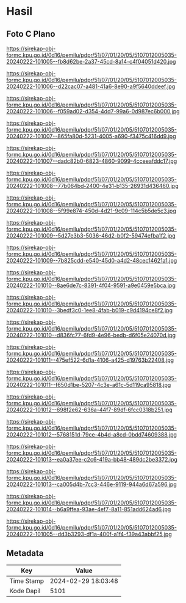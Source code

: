 # Hasil

## Foto C Plano

https://sirekap-obj-formc.kpu.go.id/0d16/pemilu/pdpr/51/07/01/20/05/5107012005035-20240222-101005--fb8d62be-2a37-45cd-8a14-c4f04051d420.jpg

https://sirekap-obj-formc.kpu.go.id/0d16/pemilu/pdpr/51/07/01/20/05/5107012005035-20240222-101006--d22cac07-a481-41a6-8e90-a9f5640ddeef.jpg

https://sirekap-obj-formc.kpu.go.id/0d16/pemilu/pdpr/51/07/01/20/05/5107012005035-20240222-101006--f059ad02-d354-4dd7-99a6-0d987ec6b000.jpg

https://sirekap-obj-formc.kpu.go.id/0d16/pemilu/pdpr/51/07/01/20/05/5107012005035-20240222-101007--865fa80d-5231-4005-a690-f3475c416dd9.jpg

https://sirekap-obj-formc.kpu.go.id/0d16/pemilu/pdpr/51/07/01/20/05/5107012005035-20240222-101007--dadc82b0-6823-4860-9099-4cceeafddc17.jpg

https://sirekap-obj-formc.kpu.go.id/0d16/pemilu/pdpr/51/07/01/20/05/5107012005035-20240222-101008--77b064bd-2400-4e31-b135-26931d436460.jpg

https://sirekap-obj-formc.kpu.go.id/0d16/pemilu/pdpr/51/07/01/20/05/5107012005035-20240222-101008--5f99e874-450d-4d21-9c09-114c5b5de5c3.jpg

https://sirekap-obj-formc.kpu.go.id/0d16/pemilu/pdpr/51/07/01/20/05/5107012005035-20240222-101009--5d27e3b3-5036-46d2-b0f2-59474efba1f2.jpg

https://sirekap-obj-formc.kpu.go.id/0d16/pemilu/pdpr/51/07/01/20/05/5107012005035-20240222-101009--7b825cdd-e540-45d0-a4d2-48cec14621a1.jpg

https://sirekap-obj-formc.kpu.go.id/0d16/pemilu/pdpr/51/07/01/20/05/5107012005035-20240222-101010--8ae6de7c-8391-4f04-9591-a9e0459e5bca.jpg

https://sirekap-obj-formc.kpu.go.id/0d16/pemilu/pdpr/51/07/01/20/05/5107012005035-20240222-101010--3bedf3c0-1ee8-4fab-b019-c9d4194ce8f2.jpg

https://sirekap-obj-formc.kpu.go.id/0d16/pemilu/pdpr/51/07/01/20/05/5107012005035-20240222-101010--d836fc77-6fd9-4e96-bedb-d6f05e24070d.jpg

https://sirekap-obj-formc.kpu.go.id/0d16/pemilu/pdpr/51/07/01/20/05/5107012005035-20240222-101011--475ef522-6d1a-4106-a425-d19763b22408.jpg

https://sirekap-obj-formc.kpu.go.id/0d16/pemilu/pdpr/51/07/01/20/05/5107012005035-20240222-101011--f650d1be-5207-4c3e-a61c-5d119ca95818.jpg

https://sirekap-obj-formc.kpu.go.id/0d16/pemilu/pdpr/51/07/01/20/05/5107012005035-20240222-101012--698f2e62-636a-44f7-89df-6fcc0318b251.jpg

https://sirekap-obj-formc.kpu.go.id/0d16/pemilu/pdpr/51/07/01/20/05/5107012005035-20240222-101012--5768151d-79ce-4b4d-a8cd-0bdd74609388.jpg

https://sirekap-obj-formc.kpu.go.id/0d16/pemilu/pdpr/51/07/01/20/05/5107012005035-20240222-101013--ea0a37ee-c2c6-419a-bb48-489dc2be3372.jpg

https://sirekap-obj-formc.kpu.go.id/0d16/pemilu/pdpr/51/07/01/20/05/5107012005035-20240222-101013--ca005d4b-7cc3-446e-9119-944a6d67a596.jpg

https://sirekap-obj-formc.kpu.go.id/0d16/pemilu/pdpr/51/07/01/20/05/5107012005035-20240222-101014--b6a9ffea-93ae-4ef7-8a11-851add624ad6.jpg

https://sirekap-obj-formc.kpu.go.id/0d16/pemilu/pdpr/51/07/01/20/05/5107012005035-20240222-101005--dd3b3293-df1a-400f-a1f4-f39a43abbf25.jpg


## Metadata

| Key        | Value               |
| ---------- | ------------------- |
| Time Stamp | 2024-02-29 18:03:48 |
| Kode Dapil | 5101                |



